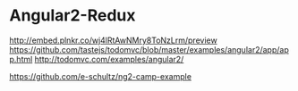 # Angular2-Redux

http://embed.plnkr.co/wj4lRtAwNMry8ToNzLrm/preview
https://github.com/tastejs/todomvc/blob/master/examples/angular2/app/app.html
http://todomvc.com/examples/angular2/

https://github.com/e-schultz/ng2-camp-example
